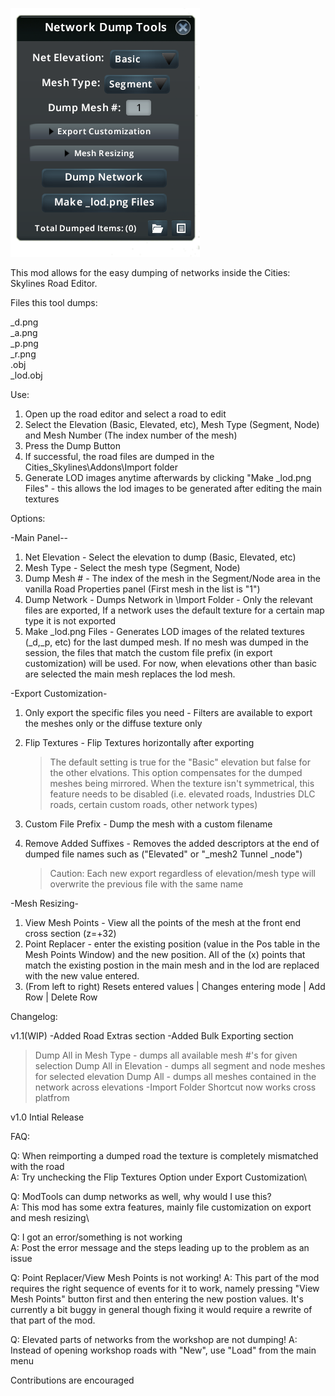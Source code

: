 ![Main Panel](/Images/panel_image1.png "Panel")

This mod allows for the easy dumping of networks inside the Cities: Skylines Road Editor.

Files this tool dumps:

_d.png\
_a.png\
_p.png\
_r.png\
.obj\
_lod.obj

Use:
1) Open up the road editor and select a road to edit
2) Select the Elevation (Basic, Elevated, etc), Mesh Type (Segment, Node) and Mesh Number (The index number of the mesh)
3) Press the Dump Button
4) If successful, the road files are dumped in the Cities_Skylines\Addons\Import folder
5) Generate LOD images anytime afterwards by clicking "Make _lod.png Files" - this allows the lod images to be generated after editing the main textures

Options:

-Main Panel--
1) Net Elevation - Select the elevation to dump (Basic, Elevated, etc)
2) Mesh Type - Select the mesh type (Segment, Node)
3) Dump Mesh # - The index of the mesh in the Segment/Node area in the vanilla Road Properties panel (First mesh in the list is "1")
4) Dump Network - Dumps Network in \Import Folder - Only the relevant files are exported, If a network uses the default texture for a certain map type it is not exported
5) Make _lod.png Files - Generates LOD images of the related textures (_d,_p, etc) for the last dumped mesh. If no mesh was dumped in the session, the files that match the custom file prefix (in export customization) will be used. For now, when elevations other than basic are selected the main mesh replaces the lod mesh.

-Export Customization-
1) Only export the specific files you need - Filters are available to export the meshes only or the diffuse texture only
2) Flip Textures - Flip Textures horizontally after exporting
	 >The default setting is true for the "Basic" elevation but false for the other elvations. This option compensates for the dumped meshes being mirrored. When the texture isn't symmetrical, this feature needs to be disabled (i.e. elevated roads, Industries DLC roads, certain custom roads, other network types)

3) Custom File Prefix - Dump the mesh with a custom filename
4) Remove Added Suffixes - Removes the added descriptors at the end of dumped file names such as ("Elevated" or "_mesh2 Tunnel _node")
	>Caution: Each new export regardless of elevation/mesh type will overwrite the previous file with the same name

-Mesh Resizing-
1) View Mesh Points - View all the points of the mesh at the front end cross section (z=+32)
2) Point Replacer - enter the existing position (value in the Pos table in the Mesh Points Window) and the new position. All of the (x) points that match the existing postion in the main mesh and in the lod are replaced with the new value entered.
3) (From left to right) Resets entered values | Changes entering mode | Add Row | Delete Row


Changelog:

v1.1(WIP)
-Added Road Extras section
-Added Bulk Exporting section
   >Dump All in Mesh Type - dumps all available mesh #'s for given selection
   >Dump All in Elevation - dumps all segment and node meshes for selected elevation
   >Dump All - dumps all meshes contained in the network across elevations
-Import Folder Shortcut now works cross platfrom


v1.0
Intial Release

FAQ:

Q: When reimporting a dumped road the texture is completely mismatched with the road\
A: Try unchecking the Flip Textures Option under Export Customization\

Q: ModTools can dump networks as well, why would I use this?\
A: This mod has some extra features, mainly file customization on export and mesh resizing\

Q: I got an error/something is not working\
A: Post the error message and the steps leading up to the problem as an issue

Q: Point Replacer/View Mesh Points is not working!
A: This part of the mod requires the right sequence of events for it to work, namely pressing "View Mesh Points" button first and then entering the new postion values. It's currently a bit buggy in general though fixing it would require a rewrite of that part of the mod.

Q: Elevated parts of networks from the workshop are not dumping!
A: Instead of opening workshop roads with "New", use "Load" from the main menu

Contributions are encouraged
